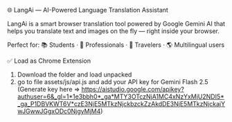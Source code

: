 🌐 LangAi — AI-Powered Language Translation Assistant

LangAi is a smart browser translation tool powered by Google Gemini AI that helps you translate text and images on the fly — right inside your browser.

Perfect for:
📚 Students · 💼 Professionals · 🧳 Travelers · 🌎 Multilingual users

✅ Load as Chrome Extension
1. Download the folder and load unpacked 
2. go to file assets/js/api.js and add your API key for Gemini Flash 2.5 (Generate key here => https://aistudio.google.com/apikey?authuser=6&_gl=1*1e3bbh0*_ga*MTY3OTczNjA1MC4xNzYxMjU2NDI5*_ga_P1DBVKWT6V*czE3NjE5MTkzNjckbzckZzAkdDE3NjE5MTkzNjckajYwJGwwJGgxODc0NjgyMjM4)

